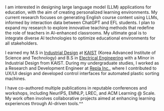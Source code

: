 

I am interested in designing large language model (LLM) applications for education, with the aim of creating personalized learning environments. My current research focuses on generating English course content using LLMs, informed by interaction data between ChatGPT and EFL students. I plan to expand my research to explore innovative teaching methods that redefine the role of teachers in AI-enhanced classrooms. My ultimate goal is to integrate diverse AI technologies to optimize educational environments for all stakeholders.

I earned my M.S in [Industrial Design](https://id.kaist.ac.kr) at [KAIST](https://www.kaist.ac.kr/en/) (Korea Advanced Institute of Science and Technology) and  B.S in [Electrical Engineering](https://ee.kaist.ac.kr/en/) with a Minor in Industrial Design from KAIST. During my undergraduate studies, I worked as a Research and Development Engineer at [Repla Inc.](http://repla.kr/?redirect=no), where I contributed to UX/UI design and developed control interfaces for automated plastic sorting machines.

I have co-authored multiple publications in reputable conferences and workshops, including NeurIPS, EMNLP, LREC, and ACM Learning @ Scale. My work often involves collaborative projects aimed at enhancing learning experiences through AI-driven tools.^^
